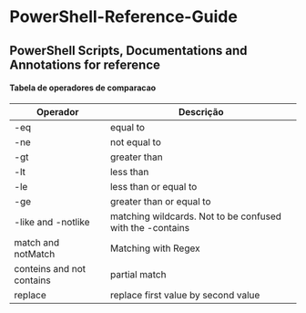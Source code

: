 # PowerShell-Reference-Guide
## PowerShell Scripts, Documentations and Annotations for reference

#### Tabela de operadores de comparacao

| Operador | Descrição |
|--- |--- |
| -eq | equal to |
| -ne | not equal to |
| -gt | greater than |
| -lt | less than |
| -le | less than or equal to |
| -ge | greater than or equal to |
| -like and -notlike | matching wildcards. Not to be confused with the -contains |
| match and notMatch | Matching with Regex |
| conteins and not contains | partial match |
| replace | replace first value by second value |
